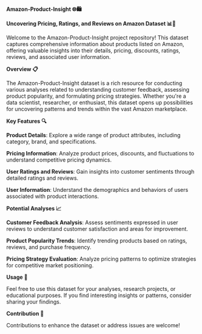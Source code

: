**Amazon-Product-Insight 🌐🛍️**

**Uncovering Pricing, Ratings, and Reviews on Amazon Dataset 📊🌟**


Welcome to the Amazon-Product-Insight project repository! This dataset captures comprehensive information about products listed on Amazon, offering valuable insights into their details, pricing, discounts, ratings, reviews, and associated user information.

**Overview 📋**

The Amazon-Product-Insight dataset is a rich resource for conducting various analyses related to understanding customer feedback, assessing product popularity, and formulating pricing strategies. Whether you're a data scientist, researcher, or enthusiast, this dataset opens up possibilities for uncovering patterns and trends within the vast Amazon marketplace.

**Key Features 🔍**

**Product Details**: Explore a wide range of product attributes, including category, brand, and specifications.

**Pricing Information**: Analyze product prices, discounts, and fluctuations to understand competitive pricing dynamics.

**User Ratings and Reviews**: Gain insights into customer sentiments through detailed ratings and reviews.

**User Information**: Understand the demographics and behaviors of users associated with product interactions.

**Potential Analyses 📈**

**Customer Feedback Analysis**: Assess sentiments expressed in user reviews to understand customer satisfaction and areas for improvement.

**Product Popularity Trends**: Identify trending products based on ratings, reviews, and purchase frequency.

**Pricing Strategy Evaluation**: Analyze pricing patterns to optimize strategies for competitive market positioning.

**Usage 🚀**

Feel free to use this dataset for your analyses, research projects, or educational purposes. If you find interesting insights or patterns, consider sharing your findings.

**Contribution 🤝**

Contributions to enhance the dataset or address issues are welcome! 